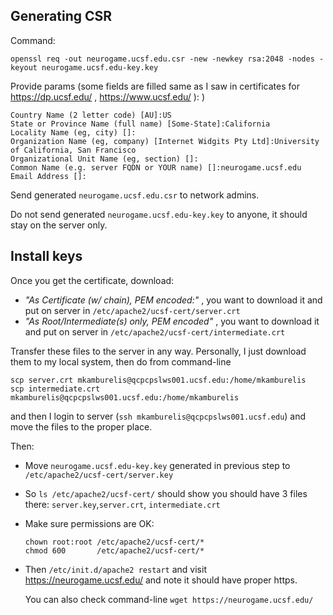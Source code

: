 ## Generating CSR

Command:

```
openssl req -out neurogame.ucsf.edu.csr -new -newkey rsa:2048 -nodes -keyout neurogame.ucsf.edu-key.key
```

Provide params (some fields are filled same as I saw in certificates for https://dp.ucsf.edu/ , https://www.ucsf.edu/ ):
)

```
Country Name (2 letter code) [AU]:US
State or Province Name (full name) [Some-State]:California
Locality Name (eg, city) []:
Organization Name (eg, company) [Internet Widgits Pty Ltd]:University of California, San Francisco
Organizational Unit Name (eg, section) []:
Common Name (e.g. server FQDN or YOUR name) []:neurogame.ucsf.edu
Email Address []:
```

Send generated `neurogame.ucsf.edu.csr` to network admins.

Do not send generated `neurogame.ucsf.edu-key.key` to anyone, it should stay on the server only.

## Install keys

Once you get the certificate, download:

- _"As Certificate (w/ chain), PEM encoded:"_ , you want to download it and put on server in `/etc/apache2/ucsf-cert/server.crt`
- _"As Root/Intermediate(s) only, PEM encoded"_ , you want to download it and put on server in `/etc/apache2/ucsf-cert/intermediate.crt`

Transfer these files to the server in any way. Personally, I just download them to my local system, then do from command-line

```
scp server.crt mkamburelis@qcpcpslws001.ucsf.edu:/home/mkamburelis
scp intermediate.crt mkamburelis@qcpcpslws001.ucsf.edu:/home/mkamburelis
```

and then I login to server (`ssh mkamburelis@qcpcpslws001.ucsf.edu`) and move the files to the proper place.

Then:

- Move `neurogame.ucsf.edu-key.key` generated in previous step to `/etc/apache2/ucsf-cert/server.key`

- So `ls /etc/apache2/ucsf-cert/` should show you should have 3 files there: `server.key`,`server.crt`, `intermediate.crt`

- Make sure permissions are OK:

    ```
    chown root:root /etc/apache2/ucsf-cert/*
    chmod 600       /etc/apache2/ucsf-cert/*
    ```

- Then `/etc/init.d/apache2 restart` and visit https://neurogame.ucsf.edu/ and note it should have proper https.

    You can also check command-line `wget https://neurogame.ucsf.edu/`